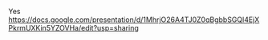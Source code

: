 Yes  
https://docs.google.com/presentation/d/1MhrjO26A4TJ0Z0qBgbbSGQl4EjXPkrmUXKin5YZOVHa/edit?usp=sharing

